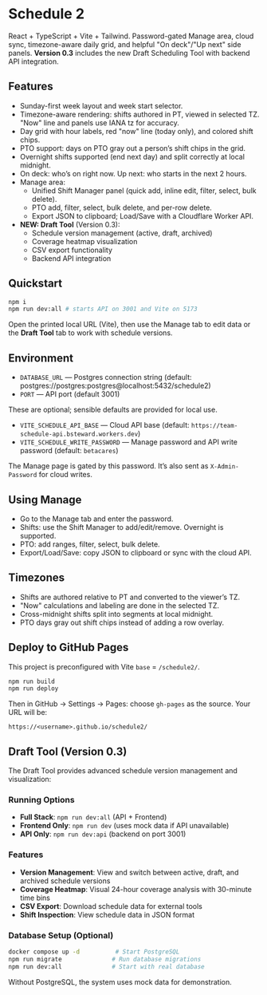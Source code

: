 # Schedule 2

React + TypeScript + Vite + Tailwind. Password-gated Manage area, cloud sync, timezone-aware daily grid, and helpful "On deck"/"Up next" side panels. **Version 0.3** includes the new Draft Scheduling Tool with backend API integration.

## Features

- Sunday-first week layout and week start selector.
- Timezone-aware rendering: shifts authored in PT, viewed in selected TZ. "Now" line and panels use IANA tz for accuracy.
- Day grid with hour labels, red "now" line (today only), and colored shift chips.
- PTO support: days on PTO gray out a person’s shift chips in the grid.
- Overnight shifts supported (end next day) and split correctly at local midnight.
- On deck: who’s on right now. Up next: who starts in the next 2 hours.
- Manage area:
	- Unified Shift Manager panel (quick add, inline edit, filter, select, bulk delete).
	- PTO add, filter, select, bulk delete, and per-row delete.
	- Export JSON to clipboard; Load/Save with a Cloudflare Worker API.
- **NEW: Draft Tool** (Version 0.3):
	- Schedule version management (active, draft, archived)
	- Coverage heatmap visualization
	- CSV export functionality
	- Backend API integration

## Quickstart

```bash
npm i
npm run dev:all # starts API on 3001 and Vite on 5173
```

Open the printed local URL (Vite), then use the Manage tab to edit data or the **Draft Tool** tab to work with schedule versions.

## Environment
- `DATABASE_URL` — Postgres connection string (default: postgres://postgres:postgres@localhost:5432/schedule2)
- `PORT` — API port (default 3001)

These are optional; sensible defaults are provided for local use.

- `VITE_SCHEDULE_API_BASE` — Cloud API base (default: `https://team-schedule-api.bsteward.workers.dev`)
- `VITE_SCHEDULE_WRITE_PASSWORD` — Manage password and API write password (default: `betacares`)

The Manage page is gated by this password. It’s also sent as `X-Admin-Password` for cloud writes.

## Using Manage

- Go to the Manage tab and enter the password.
- Shifts: use the Shift Manager to add/edit/remove. Overnight is supported.
- PTO: add ranges, filter, select, bulk delete.
- Export/Load/Save: copy JSON to clipboard or sync with the cloud API.

## Timezones

- Shifts are authored relative to PT and converted to the viewer’s TZ.
- "Now" calculations and labeling are done in the selected TZ.
- Cross-midnight shifts split into segments at local midnight.
- PTO days gray out shift chips instead of adding a row overlay.

## Deploy to GitHub Pages

This project is preconfigured with Vite `base` = `/schedule2/`.

```bash
npm run build
npm run deploy
```

Then in GitHub → Settings → Pages: choose `gh-pages` as the source. Your URL will be:

```
https://<username>.github.io/schedule2/
```

## Draft Tool (Version 0.3)

The Draft Tool provides advanced schedule version management and visualization:

### Running Options
- **Full Stack**: `npm run dev:all` (API + Frontend)
- **Frontend Only**: `npm run dev` (uses mock data if API unavailable)  
- **API Only**: `npm run dev:api` (backend on port 3001)

### Features
- **Version Management**: View and switch between active, draft, and archived schedule versions
- **Coverage Heatmap**: Visual 24-hour coverage analysis with 30-minute time bins
- **CSV Export**: Download schedule data for external tools
- **Shift Inspection**: View schedule data in JSON format

### Database Setup (Optional)
```bash
docker compose up -d          # Start PostgreSQL
npm run migrate              # Run database migrations  
npm run dev:all              # Start with real database
```

Without PostgreSQL, the system uses mock data for demonstration.
